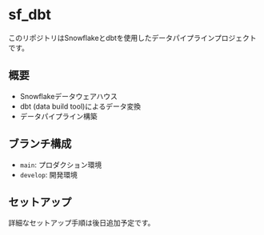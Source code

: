 # sf_dbt

このリポジトリはSnowflakeとdbtを使用したデータパイプラインプロジェクトです。

## 概要

- Snowflakeデータウェアハウス
- dbt (data build tool)によるデータ変換
- データパイプライン構築

## ブランチ構成

- `main`: プロダクション環境
- `develop`: 開発環境

## セットアップ

詳細なセットアップ手順は後日追加予定です。 